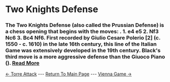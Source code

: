 # Two Knights Defense

### The Two Knights Defense (also called the Prussian Defense) is a chess opening that begins with the moves: . 1. e4 e5 2. Nf3 Nc6 3. Bc4 Nf6. First recorded by Giulio Cesare Polerio [2] (c. 1550 - c. 1610) in the late 16th century, this line of the Italian Game was extensively developed in the 19th century. Black's third move is a more aggressive defense than the Giuoco Piano ().  [Read More](https://en.wikipedia.org/wiki/Two_Knights_Defense)

[<- Torre Attack](TorreAttack.md) --- [Return To Main Page](index.md) --- [Vienna Game ->](ViennaGame.md)